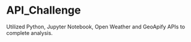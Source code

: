 # API_Challenge

Utilized Python, Jupyter Notebook, Open Weather and GeoApify APIs to complete analysis.
